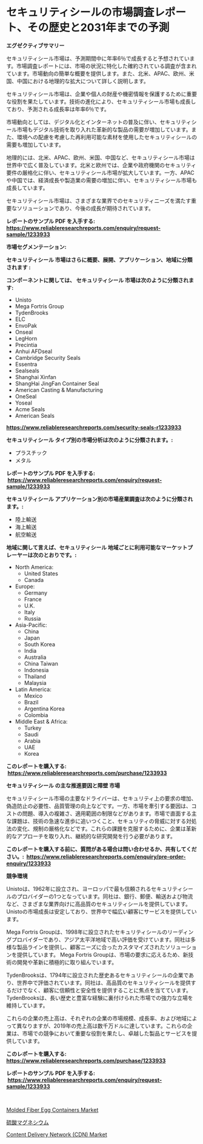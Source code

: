 <p><h1>セキュリティシールの市場調査レポート、その歴史と2031年までの予測</h1></p><p><strong>エグゼクティブサマリー</strong></p>
<p><p>セキュリティシール市場は、予測期間中に年率6％で成長すると予想されています。市場調査レポートには、市場の状況に特化した確約されている調査が含まれています。市場動向の簡単な概要を提供します。また、北米、APAC、欧州、米国、中国における地理的な拡大について詳しく説明します。</p><p>セキュリティシール市場は、企業や個人の財産や機密情報を保護するために重要な役割を果たしています。技術の進化により、セキュリティシール市場も成長しており、予測される成長率は年率6％です。</p><p>市場動向としては、デジタル化とインターネットの普及に伴い、セキュリティシール市場もデジタル技術を取り入れた革新的な製品の需要が増加しています。また、環境への配慮を考慮した再利用可能な素材を使用したセキュリティシールの需要も増加しています。</p><p>地理的には、北米、APAC、欧州、米国、中国など、セキュリティシール市場は世界中で広く普及しています。北米と欧州では、企業や政府機関のセキュリティ要件の厳格化に伴い、セキュリティシール市場が拡大しています。一方、APACや中国では、経済成長や製造業の需要の増加に伴い、セキュリティシール市場も成長しています。</p><p>セキュリティシール市場は、さまざまな業界でのセキュリティニーズを満たす重要なソリューションであり、今後の成長が期待されています。</p></p>
<p><strong>レポートのサンプル PDF を入手する: <a href="https://www.reliableresearchreports.com/enquiry/request-sample/1233933">https://www.reliableresearchreports.com/enquiry/request-sample/1233933</a></strong></p>
<p><strong>市場セグメンテーション:</strong></p>
<p><strong> セキュリティシール 市場はさらに概要、展開、アプリケーション、地域に分類されます :</strong></p>
<p><strong>コンポーネントに関しては、 セキュリティシール 市場は次のように分類されます: &nbsp;</strong></p>
<p><ul><li>Unisto</li><li>Mega Fortris Group</li><li>TydenBrooks</li><li>ELC</li><li>EnvoPak</li><li>Onseal</li><li>LegHorn</li><li>Precintia</li><li>Anhui AFDseal</li><li>Cambridge Security Seals</li><li>Essentra</li><li>Sealseals</li><li>Shanghai Xinfan</li><li>ShangHai JingFan Container Seal</li><li>American Casting & Manufacturing</li><li>OneSeal</li><li>Yoseal</li><li>Acme Seals</li><li>American Seals</li></ul></p>
<p><strong><a href="https://www.reliableresearchreports.com/security-seals-r1233933">https://www.reliableresearchreports.com/security-seals-r1233933</a></strong></p>
<p><strong> セキュリティシール タイプ別の市場分析は次のように分類されます。:</strong></p>
<p><ul><li>プラスチック</li><li>メタル</li></ul></p>
<p><strong>レポートのサンプル PDF を入手する: &nbsp;<a href="https://www.reliableresearchreports.com/enquiry/request-sample/1233933">https://www.reliableresearchreports.com/enquiry/request-sample/1233933</a></strong></p>
<p><strong> セキュリティシール アプリケーション別の市場産業調査は次のように分類されます。:</strong></p>
<p><ul><li>陸上輸送</li><li>海上輸送</li><li>航空輸送</li></ul></p>
<p><strong>地域に関して言えば、セキュリティシール 地域ごとに利用可能なマーケットプレーヤーは次のとおりです。:</strong></p>
<p><ul>
    <li>
        North America:
        <ul>
            <li>United States</li>
            <li>Canada</li>
        </ul>
    </li>
    <li>
        Europe:
        <ul>
            <li>Germany</li>
            <li>France</li>
            <li>U.K.</li>
            <li>Italy</li>
            <li>Russia</li>
        </ul>
    </li>
    <li>
        Asia-Pacific:
        <ul>
            <li>China</li>
            <li>Japan</li>
            <li>South Korea</li>
            <li>India</li>
            <li>Australia</li>
            <li>China Taiwan</li>
            <li>Indonesia</li>
            <li>Thailand</li>
            <li>Malaysia</li>
        </ul>
    </li>
    <li>
        Latin America:
        <ul>
            <li>Mexico</li>
            <li>Brazil</li>
            <li>Argentina Korea</li>
            <li>Colombia</li>
        </ul>
    </li>
    <li>
        Middle East & Africa:
        <ul>
            <li>Turkey</li>
            <li>Saudi</li>
            <li>Arabia</li>
            <li>UAE</li>
            <li>Korea</li>
        </ul>
    </li>
    </ul></p>
<p><strong>このレポートを購入する: &nbsp;<a href="https://www.reliableresearchreports.com/purchase/1233933">https://www.reliableresearchreports.com/purchase/1233933</a></strong></p>
<p><strong>セキュリティシール の主な推進要因と障壁 市場</strong></p>
<p><p>セキュリティシール市場の主要なドライバーは、セキュリティ上の要求の増加、偽造防止の必要性、品質管理の向上などです。一方、市場を牽引する要因は、コストの問題、導入の複雑さ、適用範囲の制限などがあります。市場で直面する主な課題は、技術の急速な進歩に追いつくこと、セキュリティの脅威に対する対処法の変化、規制の厳格化などです。これらの課題を克服するために、企業は革新的なアプローチを取り入れ、継続的な研究開発を行う必要があります。</p></p>
<p><strong>このレポートを購入する前に、質問がある場合は問い合わせるか、共有してください。:&nbsp; <a href="https://www.reliableresearchreports.com/enquiry/pre-order-enquiry/1233933">https://www.reliableresearchreports.com/enquiry/pre-order-enquiry/1233933</a></strong></p>
<p><strong>競争環境</strong></p>
<p><p>Unistoは、1962年に設立され、ヨーロッパで最も信頼されるセキュリティシールのプロバイダーの1つとなっています。同社は、銀行、郵便、輸送および物流など、さまざまな業界向けに高品質のセキュリティシールを提供しています。 Unistoの市場成長は安定しており、世界中で幅広い顧客にサービスを提供しています。</p><p>Mega Fortris Groupは、1998年に設立されたセキュリティシールのリーディングプロバイダーであり、アジア太平洋地域で高い評価を受けています。同社は多様な製品ラインを提供し、顧客ニーズに合ったカスタマイズされたソリューションを提供しています。 Mega Fortris Groupは、市場の要求に応えるため、新技術の開発や革新に積極的に取り組んでいます。</p><p>TydenBrooksは、1794年に設立された歴史あるセキュリティシールの企業であり、世界中で評価されています。同社は、高品質のセキュリティシールを提供するだけでなく、顧客に信頼性と安全性を提供することに焦点を当てています。 TydenBrooksは、長い歴史と豊富な経験に裏付けられた市場での強力な立場を維持しています。</p><p>これらの企業の売上高は、それぞれの企業の市場規模、成長率、および地域によって異なりますが、2019年の売上高は数千万ドルに達しています。これらの企業は、市場での競争において重要な役割を果たし、卓越した製品とサービスを提供しています。</p></p>
<p><strong>このレポートを購入する: &nbsp; <a href="https://www.reliableresearchreports.com/purchase/1233933">https://www.reliableresearchreports.com/purchase/1233933</a></strong></p>
<p><strong>レポートのサンプル PDF を入手する: &nbsp;<a href="https://www.reliableresearchreports.com/enquiry/request-sample/1233933">https://www.reliableresearchreports.com/enquiry/request-sample/1233933</a></strong><strong></strong></p>
<p>&nbsp;</p>
<p><p><a href="https://www.linkedin.com/pulse/molded-fiber-egg-containers-market-comprehensive-report-its-share-tdvie?trackingId=iEUv%2BCYk4Whpk%2F9Ort9vlw%3D%3D">Molded Fiber Egg Containers Market</a></p><p><a href="https://medium.com/@reyeshowell66/%E3%83%9E%E3%82%B0%E3%83%8D%E3%82%B7%E3%82%A6%E3%83%A0%E7%A1%AB%E9%85%B8%E5%A1%A9%E5%B8%82%E5%A0%B4%E3%81%AE%E3%83%A1%E3%83%88%E3%83%AA%E3%82%AF%E3%82%B9%E3%82%92%E8%A7%A3%E8%AA%AD%E3%81%99%E3%82%8B-%E5%B8%82%E5%A0%B4%E3%82%B7%E3%82%A7%E3%82%A2-%E3%83%88%E3%83%AC%E3%83%B3%E3%83%89-%E6%88%90%E9%95%B7%E3%83%91%E3%82%BF%E3%83%BC%E3%83%B3-ba3f2da4f2d9">硫酸マグネシウム</a></p><p><a href="https://www.linkedin.com/pulse/content-delivery-network-cdn-market-research-report-provides-9lkkf?trackingId=HpGDxQdP349AKf6WcBEeNA%3D%3D">Content Delivery Network (CDN) Market</a></p></p>